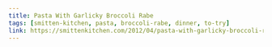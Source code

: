 ```yaml
---
title: Pasta With Garlicky Broccoli Rabe
tags: [smitten-kitchen, pasta, broccoli-rabe, dinner, to-try]
link: https://smittenkitchen.com/2012/04/pasta-with-garlicky-broccoli-rabe/
---
```


